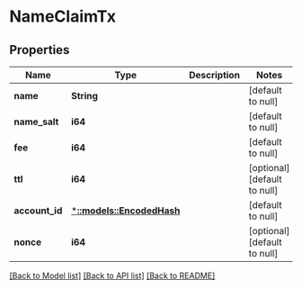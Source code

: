# NameClaimTx

## Properties
Name | Type | Description | Notes
------------ | ------------- | ------------- | -------------
**name** | **String** |  | [default to null]
**name_salt** | **i64** |  | [default to null]
**fee** | **i64** |  | [default to null]
**ttl** | **i64** |  | [optional] [default to null]
**account_id** | [***::models::EncodedHash**](EncodedHash.md) |  | [default to null]
**nonce** | **i64** |  | [optional] [default to null]

[[Back to Model list]](../README.md#documentation-for-models) [[Back to API list]](../README.md#documentation-for-api-endpoints) [[Back to README]](../README.md)


